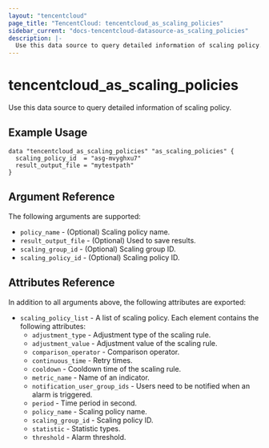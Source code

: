 ```yaml
---
layout: "tencentcloud"
page_title: "TencentCloud: tencentcloud_as_scaling_policies"
sidebar_current: "docs-tencentcloud-datasource-as_scaling_policies"
description: |-
  Use this data source to query detailed information of scaling policy.
---
```


# tencentcloud_as_scaling_policies

Use this data source to query detailed information of scaling policy.

## Example Usage

```hcl
data "tencentcloud_as_scaling_policies" "as_scaling_policies" {
  scaling_policy_id  = "asg-mvyghxu7"
  result_output_file = "mytestpath"
}
```

## Argument Reference

The following arguments are supported:

* `policy_name` - (Optional) Scaling policy name.
* `result_output_file` - (Optional) Used to save results.
* `scaling_group_id` - (Optional) Scaling group ID.
* `scaling_policy_id` - (Optional) Scaling policy ID.

## Attributes Reference

In addition to all arguments above, the following attributes are exported:

* `scaling_policy_list` - A list of scaling policy. Each element contains the following attributes:
  * `adjustment_type` - Adjustment type of the scaling rule.
  * `adjustment_value` - Adjustment value of the scaling rule.
  * `comparison_operator` - Comparison operator.
  * `continuous_time` - Retry times.
  * `cooldown` - Cooldown time of the scaling rule.
  * `metric_name` - Name of an indicator.
  * `notification_user_group_ids` - Users need to be notified when an alarm is triggered.
  * `period` - Time period in second.
  * `policy_name` - Scaling policy name.
  * `scaling_group_id` - Scaling policy ID.
  * `statistic` - Statistic types.
  * `threshold` - Alarm threshold.


